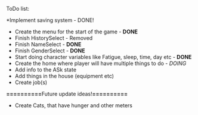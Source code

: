 ToDo list:

*Implement saving system - DONE!


* Create the menu for the start of the game - <b>DONE</b>
* Finish HistorySelect - Removed
* Finish NameSelect - <b>DONE</b>
* Finish GenderSelect - <b>DONE</b>
* Start doing character variables like Fatigue, sleep, time, day etc - <b>DONE</b>
* Create the home where player will have multiple things to do - <i>DOING</i>
* Add info to the ASk state
* Add things in the house (equipment etc)
* Create job(s)




<b>==========</b>Future update ideas!<b>==========</b>

* Create Cats, that have hunger and other meters


